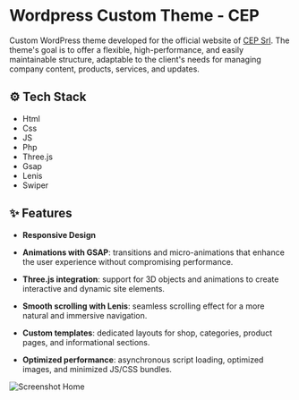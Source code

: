 # Wordpress Custom Theme - CEP

Custom WordPress theme developed for the official website of [CEP Srl](www.cepsrl.it).
The theme's goal is to offer a flexible, high-performance, and easily maintainable structure, adaptable to the client's needs for managing company content, products, services, and updates.

## ⚙️ Tech Stack

- Html
- Css
- JS
- Php
- Three.js
- Gsap
- Lenis
- Swiper

## ✨ Features

- **Responsive Design**

- **Animations with GSAP**: transitions and micro-animations that enhance the user experience without compromising performance.

- **Three.js integration**: support for 3D objects and animations to create interactive and dynamic site elements.

- **Smooth scrolling with Lenis**: seamless scrolling effect for a more natural and immersive navigation.

- **Custom templates**: dedicated layouts for shop, categories, product pages, and informational sections.

- **Optimized performance**: asynchronous script loading, optimized images, and minimized JS/CSS bundles.

![Screenshot Home](/cep_homepage.png)
